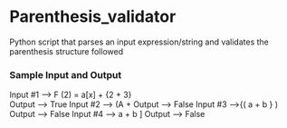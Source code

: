 # Parenthesis_validator
Python script that parses an input expression/string and validates the parenthesis structure followed

### Sample Input and Output  

Input #1 --> F (2) = a[x] + {2 + 3}  
Output --> True
Input #2 --> (A +
Output --> False
Input #3 -->{( a + b } )
Output --> False
Input #4 --> a + b ]
Output --> False
